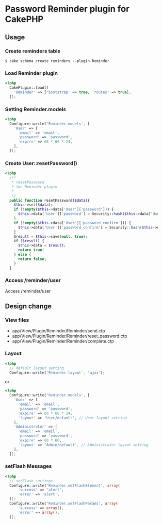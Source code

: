 # Password Reminder plugin for CakePHP

## Usage

### Create reminders table

    $ cake schema create reminders --plugin Reminder

### Load Reminder plugin

```php
<?php
  CakePlugin::load([
    'Reminder' => ['bootstrap' => true, 'routes' => true],
  ]);
```

### Setting Reminder.models

```php
<?php
  Configure::write('Reminder.models', [
    'User' => [
      'email' => 'email',
      'password' => 'password',
      'expire' => 60 * 60 * 24,
    ],
  ]);
```

### Create User::resetPassword()

```php
<?php
  /**
   * resetPassword
   * for Reminder plugin
   *
   */
  public function resetPassword($data){
    $this->set($data);
    if (!empty($this->data['User']['password'])) {
      $this->data['User']['password'] = Security::hash($this->data['User']['password'], null, true);
    }
    if (!empty($this->data['User']['password_confirm'])) {
      $this->data['User']['password_confirm'] = Security::hash($this->data['User']['password_confirm'], null, true);
    }
    $result = $this->save(null, true);
    if ($result) {
      $this->data = $result;
      return true;
    } else {
      return false;
    }
  }
```

### Access /reminder/user

Access /reminder/user

## Design change

### View files

- app/View/Plugin/Reminder/Reminder/send.ctp
- app/View/Plugin/Reminder/Reminder/reset_password.ctp
- app/View/Plugin/Reminder/Reminder/complete.ctp

### Layout

```php
<?php
  // default layout setting
  Configure::write('Reminder.layout', 'ajax');
```

or

```php
<?php
  Configure::write('Reminder.models', [
    'User' => [
      'email' => 'email',
      'password' => 'password',
      'expire' => 60 * 60 * 24,
      'layout' => 'User/default', // User layout setting
    ],
    'Administrator' => [
      'email' => 'email',
      'password' => 'password',
      'expire' => 60 * 60,
      'layout' => 'Admin/default', // Administrator layout setting
    ],
  ]);
```


### setFlash Messages

```php
<?php
  // setFlash settings
  Configure::write('Reminder.setFlashElement', array(
      'success' => 'alert',
      'error' => 'alert',
  ));
  Configure::write('Reminder.setFlashParams', array(
      'success' => array(),
      'error' => array(),
  ));
```
